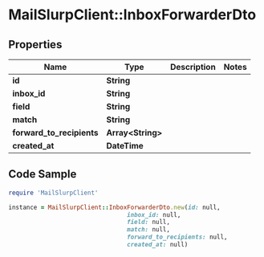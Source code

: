 # MailSlurpClient::InboxForwarderDto

## Properties

Name | Type | Description | Notes
------------ | ------------- | ------------- | -------------
**id** | **String** |  | 
**inbox_id** | **String** |  | 
**field** | **String** |  | 
**match** | **String** |  | 
**forward_to_recipients** | **Array&lt;String&gt;** |  | 
**created_at** | **DateTime** |  | 

## Code Sample

```ruby
require 'MailSlurpClient'

instance = MailSlurpClient::InboxForwarderDto.new(id: null,
                                 inbox_id: null,
                                 field: null,
                                 match: null,
                                 forward_to_recipients: null,
                                 created_at: null)
```


